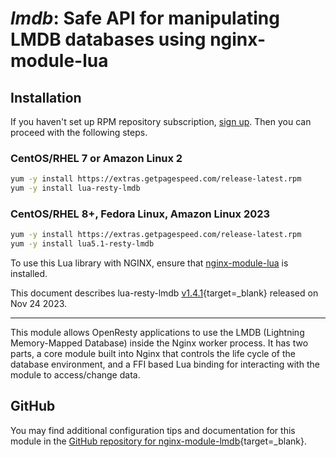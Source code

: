 # *lmdb*: Safe API for manipulating LMDB databases using nginx-module-lua


## Installation

If you haven't set up RPM repository subscription, [sign up](https://www.getpagespeed.com/repo-subscribe). Then you can proceed with the following steps.

### CentOS/RHEL 7 or Amazon Linux 2

```bash
yum -y install https://extras.getpagespeed.com/release-latest.rpm
yum -y install lua-resty-lmdb
```

### CentOS/RHEL 8+, Fedora Linux, Amazon Linux 2023

```bash
yum -y install https://extras.getpagespeed.com/release-latest.rpm
yum -y install lua5.1-resty-lmdb
```


To use this Lua library with NGINX, ensure that [nginx-module-lua](../modules/lua.md) is installed.

This document describes lua-resty-lmdb [v1.4.1](https://github.com/Kong/lua-resty-lmdb/releases/tag/v1.4.1){target=_blank} 
released on Nov 24 2023.
    
<hr />

This module allows OpenResty applications to use the LMDB (Lightning Memory-Mapped Database)
inside the Nginx worker process. It has two parts, a core module built into Nginx that
controls the life cycle of the database environment, and a FFI based Lua binding for
interacting with the module to access/change data.

## GitHub

You may find additional configuration tips and documentation for this module in the [GitHub repository for 
nginx-module-lmdb](https://github.com/Kong/lua-resty-lmdb){target=_blank}.